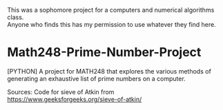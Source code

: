 This was a sophomore project for a computers and numerical algorithms class.  
Anyone who finds this has my permission to use whatever they find here.

# Math248-Prime-Number-Project
[PYTHON] A project for MATH248 that explores the various methods of generating an exhaustive list of prime numbers on a computer.

Sources: 
  Code for sieve of Atkin from https://www.geeksforgeeks.org/sieve-of-atkin/

